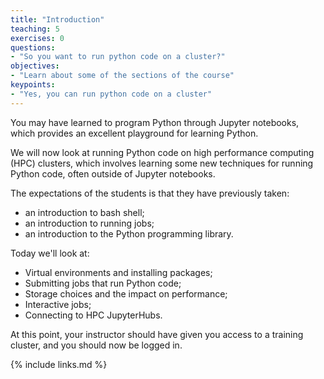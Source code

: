 ```yaml
---
title: "Introduction"
teaching: 5
exercises: 0
questions:
- "So you want to run python code on a cluster?"
objectives:
- "Learn about some of the sections of the course"
keypoints:
- "Yes, you can run python code on a cluster"
---
```


You may have learned to program Python through Jupyter notebooks, which provides an
excellent playground for learning Python.

We will now look at running Python code on high performance computing (HPC) clusters, which
involves learning some new techniques for running Python code, often outside of Jupyter
notebooks.

The expectations of the students is that they have previously taken:

* an introduction to bash shell;
* an introduction to running jobs;
* an introduction to the Python programming library.

Today we'll look at:

* Virtual environments and installing packages;
* Submitting jobs that run Python code;
* Storage choices and the impact on performance;
* Interactive jobs;
* Connecting to HPC JupyterHubs.

At this point, your instructor should have given you access to a training cluster,
and you should now be logged in.

{% include links.md %}

